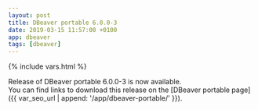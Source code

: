 ```yaml
---
layout: post
title: DBeaver portable 6.0.0-3
date: 2019-03-15 11:57:00 +0100
app: dbeaver
tags: [dbeaver]
---
```

{% include vars.html %}

Release of DBeaver portable 6.0.0-3 is now available.<br />
You can find links to download this release on the [DBeaver portable page]({{ var_seo_url | append: '/app/dbeaver-portable/' }}).